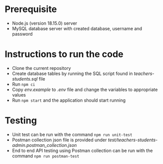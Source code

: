 # Prerequisite
- Node.js (version 18.15.0) server
- MySQL database server with created database, username and password

# Instructions to run the code
- Clone the current repository
- Create database tables by running the SQL script found in *teachers-students.sql* file
- Run `npm ci`
- Copy *env.example* to *.env* file and change the variables to appropriate values
- Run `npm start` and the application should start running

# Testing
- Unit test can be run with the command `npm run unit-test`
- Postman collection json file is provided under *test/teachers-students-admin.postman_collection.json*
- End to end API testing using Postman collection can be run with the command `npm run postman-test`